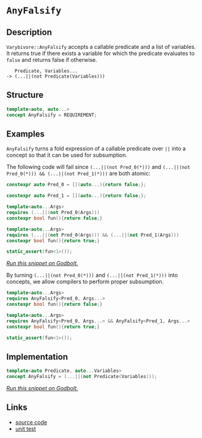 <!-- Copyright 2024 Feng Mofan
SPDX-License-Identifier: Apache-2.0 -->

# `AnyFalsify`

## Description

`Varybivore::AnyFalsify` accepts a callable predicate and a list of variables.
It returns true if there exists a variable for which the predicate evaluates to `false` and returns false if otherwise.

<pre><code>   Predicate, Variables...
-> (...||(not Predicate(Variables)))</code></pre>

## Structure

```C++
template<auto, auto...>
concept AnyFalsify = REQUIREMENT;
```

## Examples

`AnyFalsify` turns a fold expression of a callable predicate over `||` into a concept so that it can be used for subsumption.

The following code will fail since `(...||(not Pred_0(*)))` and `(...||(not Pred_0(*))) && (...||(not Pred_1(*)))` are both atomic:

```C++
constexpr auto Pred_0 = [](auto...){return false;};

constexpr auto Pred_1 = [](auto...){return false;};

template<auto...Args>
requires (...||(not Pred_0(Args)))
constexpr bool fun(){return false;}

template<auto...Args>
requires (...||(not Pred_0(Args))) && (...||(not Pred_1(Args)))
constexpr bool fun(){return true;}

static_assert(fun<1>());
```

[*Run this snippet on Godbolt.*](https://godbolt.org/#z:OYLghAFBqd5QCxAYwPYBMCmBRdBLAF1QCcAaPECAMzwBtMA7AQwFtMQByARg9KtQYEAysib0QXACx8BBAKoBnTAAUAHpwAMvAFYTStJg1DIApACYAQuYukl9ZATwDKjdAGFUtAK4sGIMwCspK4AMngMmAByPgBGmMQSAMykAA6oCoRODB7evv5BaRmOAmER0SxxCVzJdpgOWUIETMQEOT5%2BgbaY9sUMjc0EpVGx8Um2TS1teZ0KE4PhwxWj1QCUtqhexMjsHGgMs5iqKcQA1ExeRCfKxJjoAPoaJyaJACJPAVYBLxDnRAB0AJWJgA7BYbgRNgwTlQxEpnlZgS94SYNABBFGovYHI6nX6oK43e5cJ6vd6fb54gF/IGg8GQ6GwzDIxHItEYgiYFgpAwc55uSkA1HEYAKZ7YDE3ACOXjwNwUJwgVJBbmVEAYqAIBNuDwgQpFKwNGKxHJxJxiqE80K8DAgNLBmAhxChMNocMSCKRbLRHK5PKZiX5F1QVL1osS4rRUplcoVSuBKvjao1WvuGl1woUBpWTzMADZzLnYwDlar1ZrrtquOn9Ya0cbDsczRbaFabXa6U6TgRiF5/R6MRjZkxHMg7kwFEoWtRrXyuGLbUD3Rw1rROAFeH4OFpSKhOCrLNYTgoNltMDnEjxSARNMu1gBrEABXN/AAcuakAWBuckAE5El%2BzGSVcOEkXgWAkDQNFITdt13DheAUEAoOvLdl1IOBYBgRAQA2AgUguchKDQLk6HiSJWB2VQ3wAWm/E5gGQZATikP4zF4W5CBIPB0D0fhBBEMR2CkGRBEUFR1FQ0hdC4UgAHdiCYFJOB4Fc1w3G8d04AB5C58M1VAqBOKjc1oyR6MY5jJFYhUPBI%2BhTnMC8Vl4FCtDWCAkGIlJSLICgIC8nyQGAKQzD4OgOWIRCIBiDSYnCZoAE9lN4OLmGIBKtJibQ6hQy9iLYQQtIYWgkskrAYi8YB%2BVoV1ktILAWEMYBxDK2UcrwAA3TBEMkw46guHZL3CDlgO3Wg8BiBT0o8LANO7PBwO4XguuIc0lBeTkmvGowbzWKgDBFAA1PBMFkrSUkYOq%2BOEURxGE66xLUDTpP0JqUGsax9AmxDIDWVAUl6HrqNmdBnheUwD0sMxYJW4huO6%2BA1lqepnAgVwpj8GTQgWcpKj0QpMgEDH8fSQmGCGXHli6HoGjmYmZOR3p%2BhaCmRiqcYBnpjmWZxtmJCRk9tn5/Q1OgjS4KMmi6IYpiWLMBVcE4hzAK4Zyr12tYEEwJgsASW1SAfSREj%2BP9gUkDRJDMSRc0gp8fxFkCwJAC8/nfXMXx/F8uFzAJJC4AI/1zMXJLghCkPV1D3KwjycN0gi/IC%2BzyLYThmhYDrgWopgTmQAwjGYn8/i4P5tw4og4Z4mTroEu7pAepQnsk3RQvkxTktUjh12D2DtLj/TDLTjOs5zvPgALouS5s1A7Pic8zDV1y0JjxP4kI/zp%2B8%2ByQEHzPc6argfy4KCaFoCKopiyTUsSuqr/SzLsocOr8sYAgipKjTysq6raqW%2BrNqMFq258A3HqF1HqpdVD9Q5HVYa3QNLjUmolGaOxtzzUWpeFaa1MAbUagA8IoBI58AOgoY6p1zqXV/tXW6Qk66yEehJbczdXo7QhlYSwX0Yg/X1v9QGnBgYEFBq8Vh1hoa8FQLDeGXCkbdHaqjdGnh2h6GxmUPmMkCa9C5uorIrMljs0ZrTTmCi8gMxkSjPocwdF4wZnTIxmNubzBUbo4Wx5NhC1Vg7LuMExGcDOMQdOmds573zgfCejwICK3LueVWLkNakC1jrUY%2BtgKgVIOBRIhcLbAgDsCYEiRLbWz9t3bx8FbDh0XlHeAMdcJ6TXivYgycdhpzoiwBQHUmIdRCX6WY7F8Dl24rxWQNcaEiXkA3BhOhnZyQUkpJaHdPHi17nhC4JwDK%2BJYM01p7TOnDm6pqCAtlN6z0cokBeu10KeQ3j5Wplyt5tJSCkO4HSfx3C6QQMcfjvxhVPvEc%2BsV4rpRvv8jKWUcpP2ngVV%2BxVSpAMwBVKqYgf6XgaltFBvBgHtTARpPqyABowMEHAySCCpoJWQXNOG6DlrxCwTgra%2BCzn7SYEdE6Z0LqbkvFQwSEhaGiTGc9SZo93qQxsAgqRO4AZZB6gAehBoKthFhRE7gkVgUV%2Bi5EMHcLYpR6rLFUy0UTTVajSa9B1Xo0xTMbG5Dsaq8xAwTV6CHJMA19i7XuJcaeYWwF5khx8U0syLS2knCeX8V5CtekkCiacyOmtta60oB3FJ4EzCF0SIkAIAQLZHw0Cmr8L4imaRKYhZCsTDbG2qC%2BX2gF025kAl%2BB2iR1LepKeUjubE82hwjm5NYK0MjOEkEAA%3D%3D%3D)

By turning `(...||(not Pred_0(*)))` and `(...||(not Pred_1(*)))` into concepts, we allow compilers to perform proper subsumption.

```C++
template<auto...Args>
requires AnyFalsify<Pred_0, Args...>
constexpr bool fun(){return false;}

template<auto...Args>
requires AnyFalsify<Pred_0, Args...> && AnyFalsify<Pred_1, Args...>
constexpr bool fun(){return true;}

static_assert(fun<1>());
```

## Implementation

```C++
template<auto Predicate, auto...Variables>
concept AnyFalsify = (...||(not Predicate(Variables)));
```

[*Run this snippet on Godbolt.*](https://godbolt.org/#z:OYLghAFBqd5QCxAYwPYBMCmBRdBLAF1QCcAaPECAMzwBtMA7AQwFtMQByARg9KtQYEAysib0QXACx8BBAKoBnTAAUAHpwAMvAFYTStJg1DIApACYAQuYukl9ZATwDKjdAGFUtAK4sGIAKwAbKSuADJ4DJgAcj4ARpjEIGakAA6oCoRODB7evgHBaRmOAuGRMSzxicl2mA5ZQgRMxAQ5Pn5Btpj2xQwNTQSl0XEJSbaNza15HQrjAxFDFSNmAJS2qF7EyOwcBJgsKQa7JgDMbkxeRADUysSY%2BKK7pJfnRAB07wBqTXhMsfQKJ2wJg0AEE0AwtikCJcQQwAJ4AMTEGSocMuJwAIpcIO9XiYAOxuAluCAMVDQm53PAPTAQL7EH5/TAKZask5WUHAkEAegAVPyBYKhdyuXyBZcACrMggKS6CkWgsVC5X8hUgrngmaYVQpYjPC6oa63dAAfQ06OOWJM/is/gxEBeqFxywJFluBA2DEuVGRmHZBIx/s5oM1ux1esdRruJq4FqtNut9sdztd7s93t9/vxgeOHPVoN2%2B0OftOyfeIOIwABxyBoNuAEcvHhbrLYYjkXhUSc3JTTRonhWq7jARqBFrw5dYqhPN6vAwIC78W7MB7iF6fbQlFnA8GQYWDkwjqWDbjB9XaxXMI3m8yYfCkZvO3Du72zQPKwphzX0WZAuZAne7aPl2pyvlw75Du8I4hmOYa6pO060LO86Lsuq5egQxBeCWVjZlyXIzIe1ImkwChKM01Bzt2XCAguLq5hwqy0Jw/i8H4HBaKQqCcESljWJcCjrJsmA/scPCkAQmiMasADWASSK8GiSFw%2BLHBo/gaL%2BgRmAAHDp%2BicJIvAsBIGj9uxnHcRwvAKCA/aSRxjGkHAsAwIgIDrAQKQXOQlBoPsdAJFErDbKoOmBAAtIEkiXMAyDIJcUivGYvBUkQDLoHo/CCCIYjsFIMiCIoKjqI5pC6OBADuxBMCknA8ExLFsVJXGcAA8hc3nQqgVCXGFkXRbF8WJQpZjYh4AX0Hq5hicsvAOVoqwQEg/kpIFZAUBAq3rSAwBSMkNC0LsxC2RAsQtbEERNHC9W8JdzDEHCbWxNotQOeJ/lsIIbUMLQN1lVgsReMAZy0Jut2kFgLCGMA4gAzedQAG7Mi12q1Bc2ziREuzMWVtB4LENWPR4WAtZheAmdwvDI8QU5KBieww/jRhSasVAGFWHx4JglVtSkjAQ9lwiiOIBVC8VagtRV%2Bgwyg1jWPoBO2ZAqyoFCWS2RwEUzOgmKmHxlhmJZNMZSjKudN0WQuAw7ieG0ehhPM5SVHohSZAIkx%2BOBbs9IMzsjOBNR1AIfQTHbeSB10b31LMfvDIkgezJ7eiEc0ceLAnqyCRsWwSI1HCsaQFm8FZfXhVFMVxQlSVjRAuCECQolcHNEms6sCCYEwWCJAupByZIxyvAAnMc%2BKSEpZiSIEZlBEPBkcEZpAmWJryBFwgQ6UPOnr/4yn%2BCPwTF611m2HZreOUtbnLR5nU%2BZt21TcFbCcE0LCI/iEVMJcyAGEYiVD68LgilUr4HSngTK4Eha5VFtIcWShJZlV0MkaqtVbr50LkfKyHUvIXEuD1Z4xA34fy/j/GG/9AGKXGqgSaCRRIrHmqzZyK1qFrSmr5LaLCdqv3fhFUhRguBDy4P2Q6x1TrnTKvda6ENJGPWeq9BwENPqMAID9P6LVAbA1BuDKmkNGZGDhpxfAtwkYozKmjZAGMIbYy6C1fGhNrok22JxcmlNxI0zppgBm0N9ERFABfPgHMFBcx5nzAWOioEi3yrA2QEtSqcSQTLFm%2BsrCWEVrEZWvc1Y9E1trAgutLTJOsEbEuJtwFm17kHHo1tba5C9iEG26cXbe3SO7bI4c6k%2ByyI0gOFto4hyTu0lOUdg69Fjk7eOKcBm1Mmf0bpmc1g53yug5qZVS7cOId/X%2BwByFAPNHXUBjcZrNwYRfdundu6UHzovZeAClL4n3viVSkhJ7RXApgzgNkz4LSci5dynkursIfkFEKL9CGDRYAoRGCVEYCNeMWGYICG4ZSyrIaBUTCryHgXEnQIBjikBQXVKmyyi4tSwbfbqvVX7gshdC2F8LoQQAmqw2hM1jgt2%2BUtZhNCNp%2BU4VNEAUKUgpBNDCoeJp6UkTBbAugojKDiM4jI/64lFVyLeoo6hX0VG/X%2BoYzAQMQZiG0eJKGTMnG8CMdHZGmtOLmMsTo6xuNOJ2KJnCRxZMGSuOpgkDxXima%2BMYezJgnNua835uxcSES8oSGiUVLFUtcWJOMPLVJdiMmq3VmOTg3IdZywNhYYpXFSlYDTb0kZ1Tk7gUdmUCZzSihZArakFpvtxkZyGZbfp/QG2VJjrMltTSxidsGYnXt1bW3NwWcJPO88MGks4AQlg1KoWXFFXCw80psT13Sk3dlbdSAdy7iMXuuNrlJAAccY4/gNLKTMue/EG8SWrI%2Bafeyu7%2B7%2BGHv4HSv4h6SCHqpUeXA8W42OCsyyT6OX5xSg%2BsDJ8IOkBphkZwkggA)

## Links

- [source code](../../../../conceptrodon/varybivore/concepts/any_falsify.hpp)
- [unit test](../../../../tests/unit/concepts/varybivore/any_falsify.test.hpp)
